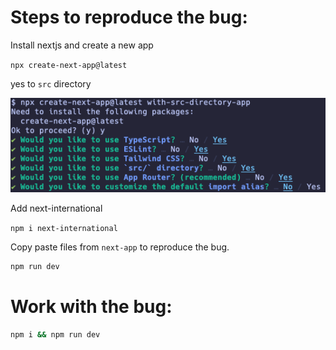 # Steps to reproduce the bug:
Install nextjs and create a new app

`npx create-next-app@latest`

yes to `src` directory

![options](https://github.com/mentorkadriu/next-international/blob/a721727ae17e00ba06a964eefe6403828c44edf7/examples/with-src-directory-app/public/nextjs-options.png)

Add next-international

`npm i next-international`

Copy paste files from `next-app` to reproduce the bug.

```bash
npm run dev
```

# Work with the bug:

```bash
npm i && npm run dev
```
